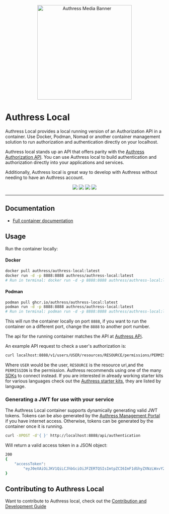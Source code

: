 
<p align="center">
    <img src="https://github.com/Authress/authress-local/assets/5056218/156e3881-b359-4810-bc96-7abeaf9ddbdb" height="300px" alt="Authress Media Banner">
</p>

# Authress Local

Authress Local provides a local running version of an Authorization API in a container. Use Docker, Podman, Nomad or another container management solution to run authorization and authentication directly on your localhost.

Authress local stands up an API that offers parity with the [Authress Authorization API](https://authress.io/app/#/api). You can use Authress local to build authentication and authorization directly into your applications and services.

Additionally, Authress local is great way to develop with Authress without needing to have an Authress account.

<p align="center">
    <a href="https://github.com/Authress/authress-local/pkgs/container/authress-local" alt="Authress Local Container"><img src="https://img.shields.io/badge/Container-authress%2Fauthress--local-DC7100.svg"></a>
    <a href="https://github.com/Authress/authress-local/actions" alt="GitHub action status"><img src="https://github.com/authress/authress-local/actions/workflows/build.yml/badge.svg"></a>
    <a href="./LICENSE" alt="agpl-3.0 license"><img src="https://img.shields.io/badge/License-AGPL3.0-blue.svg"></a>
    <a href="https://authress.io/community" alt="authress community"><img src="https://img.shields.io/badge/Community-Authress-fbaf0b.svg"></a>
</p>

<hr>

## Documentation
* [Full container documentation](https://authress.io/knowledge-base/docs/SDKs/authress-local)

## Usage
Run the container locally:

#### Docker
```sh
docker pull authress/authress-local:latest
docker run -d -p 8888:8888 authress/authress-local:latest
# Run in terminal: docker run -d -p 8888:8888 authress/authress-local:latest
```

#### Podman
```sh
podman pull ghcr.io/authress/authress-local:latest
podman run -d -p 8888:8888 authress/authress-local:latest
# Run in terminal: podman run -d -p 8888:8888 authress/authress-local:latest
```

This will run the container locally on port `8888`, if you want to run the container on a different port, change the `8888` to another port number.

The api for the running container matches the API at [Authress APi](https://authress.io/app/#/api).

An example API request to check a user's authorization is:

```bash
curl localhost:8888/v1/users/USER/resources/RESOURCE/permissions/PERMISSION
```

Where `USER` would be the user, `RESOURCE` is the resource uri,and the `PERMISSION` is the permission. Authress recommends using one of the many [SDKs](https://authress.io/knowledge-base/docs/SDKs) to connect instead. If you are interested in already working starter kits for various languages check out the [Authress starter kits](https://authress.io/knowledge-base/docs/SDKs), they are listed by language.

### Generating a JWT for use with your service
The Authress Local container supports dynamically generating valid JWT tokens. Tokens can be also generated by the [Authress Management Portal](https://authress.io/app/#/authress-local?focus=token-generation) if you have internet access. Otherwise, tokens can be generated by the container once it is running.

```bash
curl -XPOST -d'{ }' http://localhost:8888/api/authentication
```

Will return a valid access token in a JSON object:
```bash
200
{
    "accessToken":
        "eyJ0eXAiOiJKV1QiLCJhbGciOiJFZERTQSIsImtpZCI6ImF1dGhyZXNzLWxvY2FsIn0.eyJhdWQiOiJsb2NhbGhvc3QiLCJleHAiOjE3MDU4NjIzNjksImlhdCI6MTcwNTc3NTk2OSwiaXNzIjoiaHR0cDovL2xvY2FsaG9zdDo4ODg4Iiwic3ViIjoibWUifQ.F_PiFTg7ir0bDhet_AVs6aeIxbBycXUso-J7sUA22iWK6p4pOUFoyMJTr6ZD_GCEQqI314WMmjllK9GZ9spTBQ"
}
```

## Contributing to Authress Local
Want to contribute to Authress local, check out the [Contribution and Development Guide](./contributing.md)
